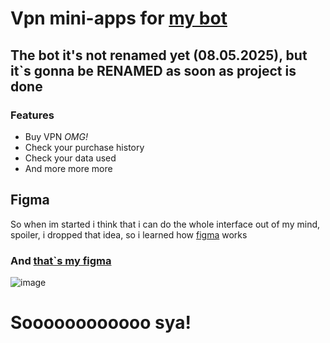 # Vpn mini-apps for [my bot](https://t.me/CokiVPN_Bot)

## The bot it's not renamed yet (08.05.2025), but it`s gonna be **RENAMED** as soon as project is done

### Features

- Buy VPN _OMG!_
- Check your purchase history
- Check your data used
- And more more more

## Figma

So when im started i think that i can do the whole interface out of my mind, spoiler, i dropped that idea, so i learned how [figma](figma.com) works

### And [that`s my figma](https://www.figma.com/design/LRZzHhSnOH1rpdaOSTLpck/Untitled)

![image](https://github.com/user-attachments/assets/b2ad2ff2-095b-48f0-a69b-cfe1002e1d45)

# Soooooooooooo sya!
